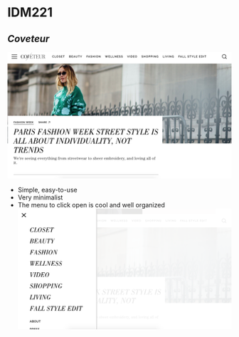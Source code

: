 # IDM221
## *Coveteur*

![alt text](https://github.com/rachaelcortese/IDM221/blob/master/Screen%20Shot%202017-09-29%20at%201.06.43%20PM.png)

+ Simple, easy-to-use
+ Very minimalist
+ The menu to click open is cool and well organized
![alt text](https://github.com/rachaelcortese/IDM221/blob/master/Screen%20Shot%202017-09-29%20at%201.10.47%20PM.png)
